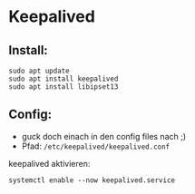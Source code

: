 # Keepalived

## Install:
```
sudo apt update
sudo apt install keepalived
sudo apt install libipset13
```

## Config:
* guck doch einach in den config files nach ;)
* Pfad: `/etc/keepalived/keepalived.conf`

keepalived aktivieren:
```
systemctl enable --now keepalived.service
```